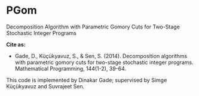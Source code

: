 # PGom
Decomposition Algorithm with Parametric Gomory Cuts for Two-Stage Stochastic Integer Programs 

**Cite as:** 
- Gade, D., Küçükyavuz, S., & Sen, S. (2014). Decomposition algorithms with parametric gomory cuts for two-stage stochastic integer programs. Mathematical Programming, 144(1-2), 39-64.

This code is implemented by Dinakar Gade; supervised by Simge Küçükyavuz and Suvrajeet Sen.

